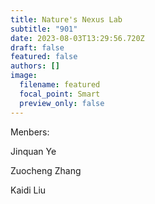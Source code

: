 ```yaml
---
title: Nature's Nexus Lab
subtitle: "901"
date: 2023-08-03T13:29:56.720Z
draft: false
featured: false
authors: []
image:
  filename: featured
  focal_point: Smart
  preview_only: false
---
```

M﻿enbers:

J﻿inquan Ye

Z﻿uocheng Zhang

K﻿aidi Liu